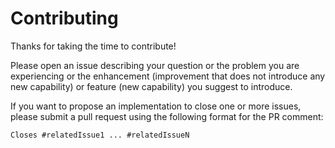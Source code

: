 # Contributing

Thanks for taking the time to contribute!

Please open an issue describing your question or the problem you are experiencing or the enhancement (improvement that does not introduce any new capability) or feature (new capability) you suggest to introduce.
 
If you want to propose an implementation to close one or more issues, please submit a pull request using the following format for the PR comment:

`Closes #relatedIssue1 ... #relatedIssueN`